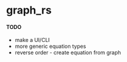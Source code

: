 # graph_rs

#### TODO
- make a UI/CLI
- more generic equation types
- reverse order - create equation from graph
